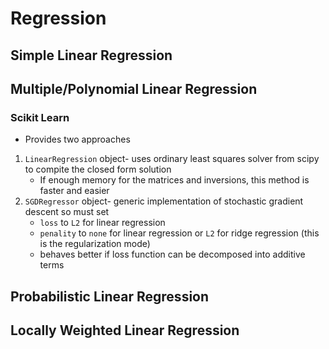 # Regression

## Simple Linear Regression

## Multiple/Polynomial Linear Regression

### Scikit Learn

- Provides two approaches

1. `LinearRegression` object- uses ordinary least squares solver from scipy to compite the closed form solution 
    - If enough memory for the matrices and inversions, this method is faster and easier
2. `SGDRegressor` object- generic implementation of stochastic gradient descent so must set
    - `loss` to `L2` for linear regression
    - `penality` to `none` for linear regression or `L2` for ridge regression (this is the regularization mode)
    - behaves better if loss function can be decomposed into additive terms



## Probabilistic Linear Regression

## Locally Weighted Linear Regression